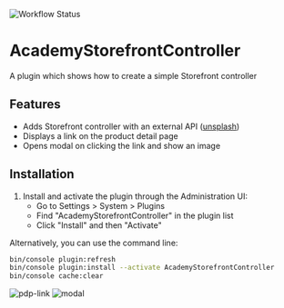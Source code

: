 ![Workflow Status](https://github.com/ShopwareAcademy/AcademyStorefrontController/actions/workflows/e2e.yml/badge.svg)

# AcademyStorefrontController

A plugin which shows how to create a simple Storefront controller

## Features

- Adds Storefront controller with an external API ([unsplash](https://unsplash.com))
- Displays a link on the product detail page
- Opens modal on clicking the link and show an image

## Installation

1. Install and activate the plugin through the Administration UI:
   - Go to Settings > System > Plugins
   - Find "AcademyStorefrontController" in the plugin list
   - Click "Install" and then "Activate"

Alternatively, you can use the command line:

```bash
bin/console plugin:refresh
bin/console plugin:install --activate AcademyStorefrontController
bin/console cache:clear
```

![pdp-link](https://github.com/user-attachments/assets/580a4cdf-c79b-4591-bc14-dc91ca073d77)
![modal](https://github.com/user-attachments/assets/3a19a75f-6532-4aa4-8df1-e27800987603)

